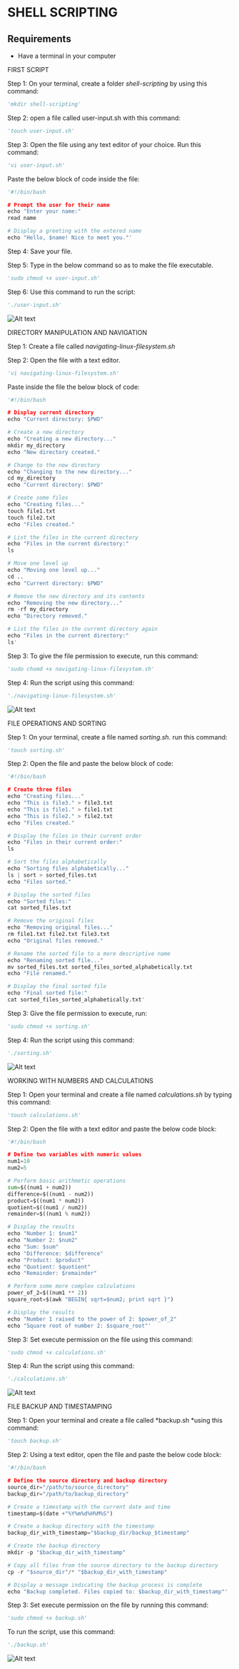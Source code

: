 # SHELL SCRIPTING

## Requirements
- Have a terminal in your computer

FIRST SCRIPT

Step 1: On your terminal, create a folder *shell-scripting* by using this command:

```python
'mkdir shell-scripting'
```
Step 2: open a file called user-input.sh with this command:

```python
'touch user-input.sh'
```

Step 3: Open the file using any text editor of your choice. Run this command:

```python
'vi user-input.sh'
```
Paste the below block of code inside the file:

```python
'#!/bin/bash

# Prompt the user for their name
echo "Enter your name:"
read name

# Display a greeting with the entered name
echo "Hello, $name! Nice to meet you."'
```

Step 4: Save your file.

Step 5: Type in the below command so as to make the file executable.

```python
'sudo chmod +x user-input.sh'
```

Step 6: Use this command to run the script:

```python
'./user-input.sh'
```

![Alt text](Images/script.png)

DIRECTORY MANIPULATION AND NAVIGATION

Step 1: Create a file called *navigating-linux-filesystem.sh*

Step 2: Open the file with a text editor.

```python
'vi navigating-linux-filesystem.sh'
```
Paste inside the file the below block of code:

```python
'#!/bin/bash

# Display current directory
echo "Current directory: $PWD"

# Create a new directory
echo "Creating a new directory..."
mkdir my_directory
echo "New directory created."

# Change to the new directory
echo "Changing to the new directory..."
cd my_directory
echo "Current directory: $PWD"

# Create some files
echo "Creating files..."
touch file1.txt
touch file2.txt
echo "Files created."

# List the files in the current directory
echo "Files in the current directory:"
ls

# Move one level up
echo "Moving one level up..."
cd ..
echo "Current directory: $PWD"

# Remove the new directory and its contents
echo "Removing the new directory..."
rm -rf my_directory
echo "Directory removed."

# List the files in the current directory again
echo "Files in the current directory:"
ls'
```

Step 3: To give the file permission to execute, run this command:

```python
'sudo chomd +x navigating-linux-filesystem.sh'
```

Step 4: Run the script using this command:

```python
'./navigating-linux-filesystem.sh'
```

![Alt text](Images/mani.png)

FILE OPERATIONS AND SORTING

Step 1: On your terminal, create a file named *sorting.sh.* run this command:

```python
'touch sorting.sh'
```

Step 2: Open the file and paste the below block of code:

```python
'#!/bin/bash

# Create three files
echo "Creating files..."
echo "This is file3." > file3.txt
echo "This is file1." > file1.txt
echo "This is file2." > file2.txt
echo "Files created."

# Display the files in their current order
echo "Files in their current order:"
ls

# Sort the files alphabetically
echo "Sorting files alphabetically..."
ls | sort > sorted_files.txt
echo "Files sorted."

# Display the sorted files
echo "Sorted files:"
cat sorted_files.txt

# Remove the original files
echo "Removing original files..."
rm file1.txt file2.txt file3.txt
echo "Original files removed."

# Rename the sorted file to a more descriptive name
echo "Renaming sorted file..."
mv sorted_files.txt sorted_files_sorted_alphabetically.txt
echo "File renamed."

# Display the final sorted file
echo "Final sorted file:"
cat sorted_files_sorted_alphabetically.txt'
```

Step 3: Give the file permission to execute, run:

```python
'sudo chmod +x sorting.sh'
```

Step 4: Run the script using this command:

```python
'./sorting.sh'
```

![Alt text](Images/sorting.png)

WORKING WITH NUMBERS AND CALCULATIONS

Step 1: Open your terminal and create a file named *calculations.sh* by typing this command:

```python
'touch calculations.sh'
```
Step 2: Open the file with a text editor and paste the below code block:

```python
'#!/bin/bash

# Define two variables with numeric values
num1=10
num2=5

# Perform basic arithmetic operations
sum=$((num1 + num2))
difference=$((num1 - num2))
product=$((num1 * num2))
quotient=$((num1 / num2))
remainder=$((num1 % num2))

# Display the results
echo "Number 1: $num1"
echo "Number 2: $num2"
echo "Sum: $sum"
echo "Difference: $difference"
echo "Product: $product"
echo "Quotient: $quotient"
echo "Remainder: $remainder"

# Perform some more complex calculations
power_of_2=$((num1 ** 2))
square_root=$(awk "BEGIN{ sqrt=$num2; print sqrt }")

# Display the results
echo "Number 1 raised to the power of 2: $power_of_2"
echo "Square root of number 2: $square_root"'
```

Step 3: Set execute permission on the file using this command:

```python
'sudo chmod +x calculations.sh'
```
Step 4: Run the script using this command: 

```python
'./calculations.sh'
```

![Alt text](Images/numbers.png)

FILE BACKUP AND TIMESTAMPING

Step 1: Open your terminal and create a file called *backup.sh *using this command:

```python
'touch backup.sh'
```
Step 2: Using a text editor, open the file and paste the below code block:

```python
'#!/bin/bash

# Define the source directory and backup directory
source_dir="/path/to/source_directory"
backup_dir="/path/to/backup_directory"

# Create a timestamp with the current date and time
timestamp=$(date +"%Y%m%d%H%M%S")

# Create a backup directory with the timestamp
backup_dir_with_timestamp="$backup_dir/backup_$timestamp"

# Create the backup directory
mkdir -p "$backup_dir_with_timestamp"

# Copy all files from the source directory to the backup directory
cp -r "$source_dir"/* "$backup_dir_with_timestamp"

# Display a message indicating the backup process is complete
echo "Backup completed. Files copied to: $backup_dir_with_timestamp"'
```

Step 3: Set execute permission on the file by running this command:

```python
'sudo chmod +x backup.sh'
```

To run the script, use this command:

```python
'./backup.sh'
```

![Alt text](Images/filebackup.png)